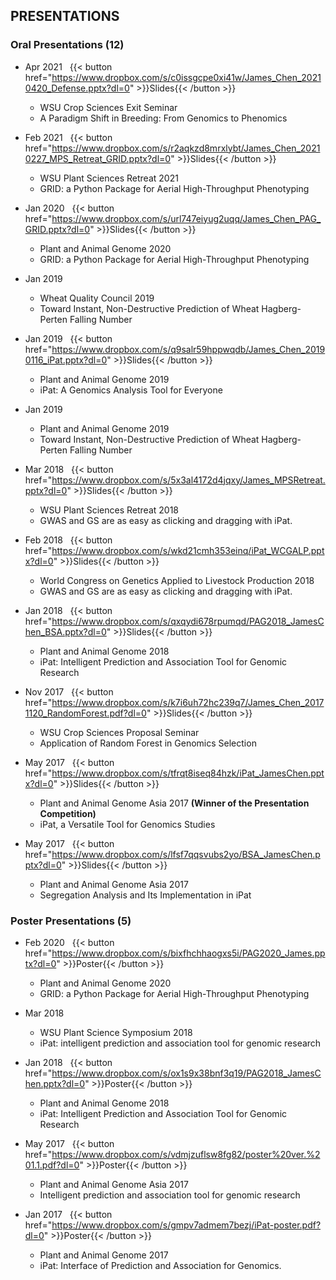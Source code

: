 ## **PRESENTATIONS**

### **Oral Presentations (12)**

* Apr 2021&nbsp;&nbsp;&nbsp;{{< button href="https://www.dropbox.com/s/c0issgcpe0xi41w/James_Chen_20210420_Defense.pptx?dl=0" >}}Slides{{< /button >}}

  * WSU Crop Sciences Exit Seminar
  * A Paradigm Shift in Breeding: From Genomics to Phenomics

* Feb 2021&nbsp;&nbsp;&nbsp;{{< button href="https://www.dropbox.com/s/r2aqkzd8mrxlybt/James_Chen_20210227_MPS_Retreat_GRID.pptx?dl=0" >}}Slides{{< /button >}}
  * WSU Plant Sciences Retreat 2021
  * GRID: a Python Package for Aerial High-Throughput Phenotyping

* Jan 2020&nbsp;&nbsp;&nbsp;{{< button href="https://www.dropbox.com/s/url747eiyug2uqq/James_Chen_PAG_GRID.pptx?dl=0" >}}Slides{{< /button >}}
  * Plant and Animal Genome 2020
  * GRID: a Python Package for Aerial High-Throughput Phenotyping

* Jan 2019
  * Wheat Quality Council 2019
  * Toward Instant, Non-Destructive Prediction of Wheat Hagberg-Perten Falling Number

* Jan 2019&nbsp;&nbsp;&nbsp;{{< button href="https://www.dropbox.com/s/q9salr59hppwqdb/James_Chen_20190116_iPat.pptx?dl=0" >}}Slides{{< /button >}}
  * Plant and Animal Genome 2019
  * iPat: A Genomics Analysis Tool for Everyone

* Jan 2019
  * Plant and Animal Genome 2019
  * Toward Instant, Non-Destructive Prediction of Wheat Hagberg-Perten Falling Number

* Mar 2018&nbsp;&nbsp;&nbsp;{{< button href="https://www.dropbox.com/s/5x3al4172d4jqxy/James_MPSRetreat.pptx?dl=0" >}}Slides{{< /button >}}
  * WSU Plant Sciences Retreat 2018
  * GWAS and GS are as easy as clicking and dragging with iPat.

* Feb 2018&nbsp;&nbsp;&nbsp;{{< button href="https://www.dropbox.com/s/wkd21cmh353einq/iPat_WCGALP.pptx?dl=0" >}}Slides{{< /button >}}
  * World Congress on Genetics Applied to Livestock Production 2018
  * GWAS and GS are as easy as clicking and dragging with iPat.

* Jan 2018&nbsp;&nbsp;&nbsp;{{< button href="https://www.dropbox.com/s/qxqydi678rpumqd/PAG2018_JamesChen_BSA.pptx?dl=0" >}}Slides{{< /button >}}
  * Plant and Animal Genome 2018
  * iPat: Intelligent Prediction and Association Tool for Genomic Research

* Nov 2017&nbsp;&nbsp;&nbsp;{{< button href="https://www.dropbox.com/s/k7i6uh72hc239q7/James_Chen_20171120_RandomForest.pdf?dl=0" >}}Slides{{< /button >}}
  * WSU Crop Sciences Proposal Seminar
  * Application of Random Forest in Genomics Selection

* May 2017&nbsp;&nbsp;&nbsp;{{< button href="https://www.dropbox.com/s/tfrqt8iseq84hzk/iPat_JamesChen.pptx?dl=0" >}}Slides{{< /button >}}
  * Plant and Animal Genome Asia 2017 **(Winner of the Presentation Competition)**
  * iPat, a Versatile Tool for Genomics Studies

* May 2017&nbsp;&nbsp;&nbsp;{{< button href="https://www.dropbox.com/s/lfsf7qqsvubs2yo/BSA_JamesChen.pptx?dl=0" >}}Slides{{< /button >}}
  * Plant and Animal Genome Asia 2017
  * Segregation Analysis and Its Implementation in iPat

### **Poster Presentations (5)**

* Feb 2020&nbsp;&nbsp;&nbsp;{{< button href="https://www.dropbox.com/s/bixfhchhaogxs5i/PAG2020_James.pptx?dl=0" >}}Poster{{< /button >}}
  * Plant and Animal Genome 2020
  * GRID: a Python Package for Aerial High-Throughput Phenotyping

* Mar 2018
  * WSU Plant Science Symposium 2018
  * iPat: intelligent prediction and association tool for genomic research

* Jan 2018&nbsp;&nbsp;&nbsp;{{< button href="https://www.dropbox.com/s/ox1s9x38bnf3q19/PAG2018_JamesChen.pptx?dl=0" >}}Poster{{< /button >}}
  * Plant and Animal Genome 2018
  * iPat: Intelligent Prediction and Association Tool for Genomic Research

* May 2017&nbsp;&nbsp;&nbsp;{{< button href="https://www.dropbox.com/s/vdmjzuflsw8fg82/poster%20ver.%201.1.pdf?dl=0" >}}Poster{{< /button >}}
  * Plant and Animal Genome Asia 2017
  * Intelligent prediction and association tool for genomic research

* Jan 2017&nbsp;&nbsp;&nbsp;{{< button href="https://www.dropbox.com/s/gmpv7admem7bezj/iPat-poster.pdf?dl=0" >}}Poster{{< /button >}}
  * Plant and Animal Genome 2017
  * iPat: Interface of Prediction and Association for Genomics.



